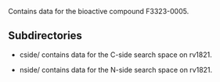 Contains data for the bioactive compound F3323-0005.

## Subdirectories

- cside/ contains data for the C-side search space on rv1821.

- nside/ contains data for the N-side search space on rv1821.

